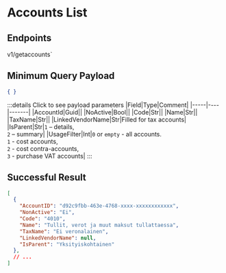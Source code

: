 # Accounts List

## Endpoints

<!--@include: @/dist/md/api_url.md-->v1/getaccounts`

## Minimum Query Payload
```json
{ }
```

:::details Click to see payload parameters
|Field|Type|Comment|
|-----|----|-------|
|AccountId|Guid||
|NoActive|Bool||
|Code|Str||
|Name|Str||
|TaxName|Str||
|LinkedVendorName|Str|Filled for tax accounts|
|IsParent|Str|`1` – details,  <br>`2` – summary|
|UsageFilter|Int|`0` or `empty` - all accounts. <br>`1` - cost accounts, <br>`2` - cost contra-accounts, <br>`3` - purchase VAT accounts|
:::

## Successful Result
```json
[
  {
    "AccountID": "d92c9fbb-463e-4768-xxxx-xxxxxxxxxxxx",
    "NonActive": "Ei",
    "Code": "4010",
    "Name": "Tullit, verot ja muut maksut tullattaessa",
    "TaxName": "Ei veronalainen",
    "LinkedVendorName": null,
    "IsParent": "Yksityiskohtainen"
  },
  // ...
]
```
